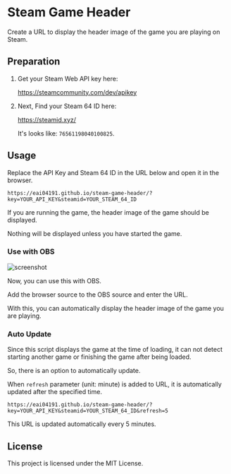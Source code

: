 Steam Game Header
===

Create a URL to display the header image of the game you are playing on Steam.

## Preparation

1. Get your Steam Web API key here:

    https://steamcommunity.com/dev/apikey

2. Next, Find your Steam 64 ID here: 

    https://steamid.xyz/

    It's looks like: `76561198040100825`.

## Usage

Replace the API Key and Steam 64 ID in the URL below and open it in the browser.

```
https://eai04191.github.io/steam-game-header/?key=YOUR_API_KEY&steamid=YOUR_STEAM_64_ID
```

If you are running the game, the header image of the game should be displayed.

Nothing will be displayed unless you have started the game.

### Use with OBS

![screenshot](https://i.imgur.com/4GkBlGK.png)

Now, you can use this with OBS.

Add the browser source to the OBS source and enter the URL.

With this, you can automatically display the header image of the game you are playing.

### Auto Update

Since this script displays the game at the time of loading, it can not detect starting another game or finishing the game after being loaded.

So, there is an option to automatically update.

When `refresh` parameter (unit: minute) is added to URL, it is automatically updated after the specified time.

```
https://eai04191.github.io/steam-game-header/?key=YOUR_API_KEY&steamid=YOUR_STEAM_64_ID&refresh=5
```

This URL is updated automatically every 5 minutes.


## License

This project is licensed under the MIT License.